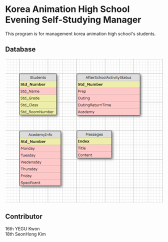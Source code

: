 # Korea Animation High School Evening Self-Studying Manager
This program is for management korea animation high school's students. 

## Database
<img src='https://github.com/KAHS-Network-manager/KAHS_ESS_Manager/blob/master/Database/ERD.PNG?raw=true'/>

## Contributor
16th YEGU Kwon<br/>
18th SeonHong Kim
